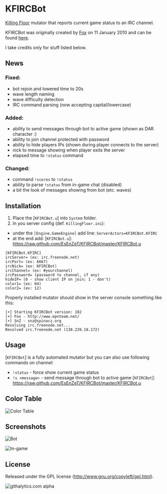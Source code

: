 KFIRCBot
========

[Killing Floor] mutator that reports current game status to an IRC channel.

KFIRCBot was originally created by [Fox] on 11 January 2010 and can be found [here].

I take credits only for stuff listed below.

[Killing Floor]: http://store.steampowered.com/app/1250/
[Fox]: http://steamcommunity.com/id/foxrlx
[here]: http://www.epnteam.net/fox/KFIRCBot.rar


## News
### Fixed:
 * bot rejoin and lowered time to 20s
 * wave length naming
 * wave difficulty detection
 * IRC command parsing (now accepting capital/lowercase)

### Added:
 * ability to send messages through bot to active game (shown as DAR character :)
 * ability to join channel protected with password
 * ability to hide players IPs (shown during player connects to the server)
 * nick to message showing when player exits the server
 * elapsed time to `!status` command

### Changed:
 * command `!scores` to `!status`
 * ability to parse `!status` from in-game chat (disabled)
 * a bit the look of messages showing from bot (etc. waves)


## Installation
1. Place the [`KFIRCBot.u`] into `System` folder.
2. In you server config (def. `KillingFloor.ini`):
 * under the `[Engine.GameEngine]` add line: `ServerActors=KFIRCBot.KFIRC`
 * at the end add:
[`KFIRCBot.u`]: https://raw.github.com/EsEnZeT/KFIRCBot/master/KFIRCBot.u

```
[KFIRCBot.KFIRC]
ircServer= (ex: irc.freenode.net)
ircPort= (ex: 6667)
ircNick= (ex: KFIRCBot)
ircChannel= (ex: #yourchannel)
ircPassword= (password to channel, if any)
hideIP= (0 - show client IP on join; 1 - don't)
color1= (ex: 04)
color2= (ex: 12)
```

Properly installed mutator should show in the server console something like this:
```
[+] Starting KFIRCBot version: 102
[+] Fox - http://www.epnteam.net/
[+] SnZ - snz@spinacz.org
Resolving irc.freenode.net...
Resolved irc.freenode.net (130.239.18.172)
```


## Usage
[`KFIRCBot`] is a fully automated mutator but you can also use following commands on channel:
* `!status` - force show current game status
* `!s <message>` - send message through bot to active game
[`KFIRCBot`]: https://raw.github.com/EsEnZeT/KFIRCBot/master/KFIRCBot.u


## Color Table
![Color Table](https://raw.github.com/EsEnZeT/KFIRCBot/master/screenshots/colors.png)


## Screenshots
![Bot](https://raw.github.com/EsEnZeT/KFIRCBot/master/screenshots/bot.png)

![In-game](https://raw.github.com/EsEnZeT/KFIRCBot/master/screenshots/ingame.jpg)


## License
Released under the GPL license (http://www.gnu.org/copyleft/gpl.html).

![githalytics.com alpha](https://cruel-carlota.pagodabox.com/48687fd4a86adc1568a4d7453bf85698 "githalytics.com")
